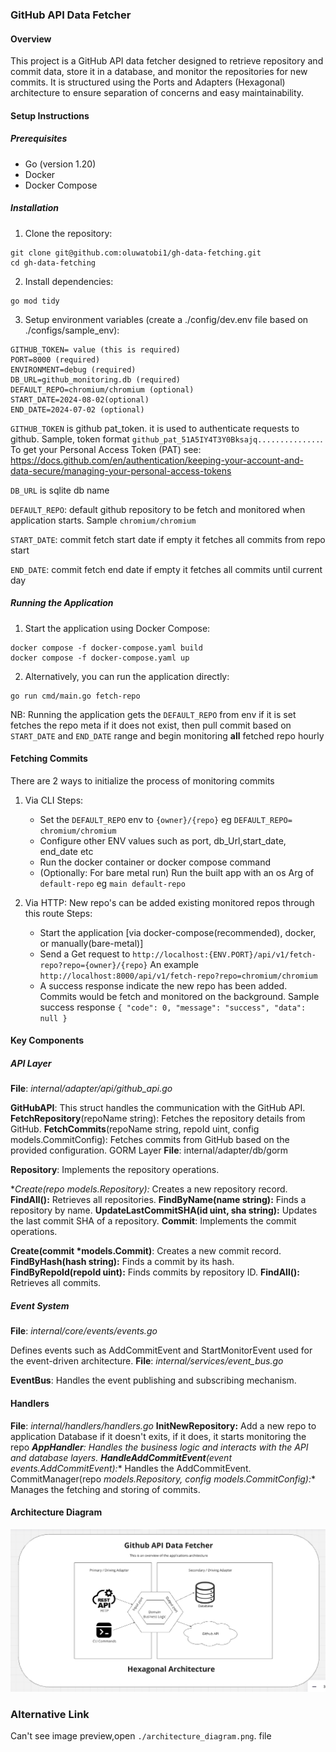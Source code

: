 ### GitHub API Data Fetcher
#### Overview
This project is a GitHub API data fetcher designed to retrieve repository and commit data, store it in a database, and monitor the repositories for new commits. It is structured using the Ports and Adapters (Hexagonal) architecture to ensure separation of concerns and easy maintainability.

#### Setup Instructions
##### Prerequisites
- Go (version 1.20)
- Docker
- Docker Compose

##### Installation
1. Clone the repository:

```
git clone git@github.com:oluwatobi1/gh-data-fetching.git
cd gh-data-fetching
```
2. Install dependencies:
```
go mod tidy
```
3. Setup environment variables (create a ./config/dev.env file based on ./configs/sample_env):

```
GITHUB_TOKEN= value (this is required)
PORT=8000 (required)
ENVIRONMENT=debug (required)
DB_URL=github_monitoring.db (required)
DEFAULT_REPO=chromium/chromium (optional)
START_DATE=2024-08-02(optional)
END_DATE=2024-07-02 (optional)
```

`GITHUB_TOKEN` is  github pat_token. it is used to authenticate requests to github. Sample, token format `github_pat_51A5IY4T3Y0Bksajq..............`.
To get your Personal Access Token (PAT) see: https://docs.github.com/en/authentication/keeping-your-account-and-data-secure/managing-your-personal-access-tokens

`DB_URL` is sqlite db name

`DEFAULT_REPO`: default github repository to be fetch and monitored when application starts. Sample `chromium/chromium`

`START_DATE`: commit fetch start date if empty it fetches all commits from repo start

`END_DATE`: commit fetch end date if empty it fetches all commits until current day
##### Running the Application
1. Start the application using Docker Compose:
```
docker compose -f docker-compose.yaml build
docker compose -f docker-compose.yaml up
```
2. Alternatively, you can run the application directly:
```
go run cmd/main.go fetch-repo
```
NB: Running the application gets the  `DEFAULT_REPO` from env if it is set fetches the repo meta if it does not exist, then pull  commit based on  `START_DATE` and `END_DATE` range and begin monitoring **all** fetched repo hourly

#### Fetching Commits
There are 2 ways to initialize the process of monitoring commits
1. Via CLI
Steps:
    - Set the `DEFAULT_REPO` env to `{owner}/{repo}` eg `DEFAULT_REPO= chromium/chromium`
    - Configure other ENV values such as port, db_Url,start_date, end_date etc
    - Run the docker container or docker compose command
    - (Optionally: For bare metal run) Run the built app with an os Arg of `default-repo` eg `main default-repo`

2. Via HTTP: New repo's can be added existing monitored repos through this route
Steps:
    - Start the application [via docker-compose(recommended), docker, or manually(bare-metal)]
    - Send a Get request to `http://localhost:{ENV.PORT}/api/v1/fetch-repo?repo={owner}/{repo}`
    An example `http://localhost:8000/api/v1/fetch-repo?repo=chromium/chromium`
    - A success response indicate the new repo has been added. Commits would be fetch and monitored on the background.
    Sample success response `{
    "code": 0,
    "message": "success",
    "data": null
}`


#### Key Components
##### API Layer
**File**: _internal/adapter/api/github_api.go_

**GitHubAPI**: This struct handles the communication with the GitHub API.
**FetchRepository**(repoName string): Fetches the repository details from GitHub.
**FetchCommits**(repoName string, repoId uint, config models.CommitConfig): Fetches commits from GitHub based on the provided configuration.
GORM Layer
**File**: internal/adapter/db/gorm

**Repository**: Implements the repository operations.

**Create(repo *models.Repository):** Creates a new repository record.
**FindAll():** Retrieves all repositories.
**FindByName(name string):** Finds a repository by name.
**UpdateLastCommitSHA(id uint, sha string):** Updates the last commit SHA of a repository.
**Commit**: Implements the commit operations.

**Create(commit *models.Commit)**: Creates a new commit record.
**FindByHash(hash string):** Finds a commit by its hash.
**FindByRepoId(repoId uint):** Finds commits by repository ID.
**FindAll():** Retrieves all commits.


##### Event System
**File**: _internal/core/events/events.go_

Defines events such as AddCommitEvent and StartMonitorEvent used for the event-driven architecture.
**File**: _internal/services/event_bus.go_

**EventBus**: Handles the event publishing and subscribing mechanism.
#### Handlers
**File**: _internal/handlers/handlers.go_
**InitNewRepository:** Add a new repo to application Database if it doesn't exits, if it does, it starts monitoring the repo
***AppHandler**: Handles the business logic and interacts with the API and database layers.
**HandleAddCommitEvent**(event events.AddCommitEvent):** Handles the AddCommitEvent.
CommitManager(repo *models.Repository, config models.CommitConfig):** Manages the fetching and storing of commits.

#### Architecture Diagram
![architecture diagram](./architecture_diagram.png)

### Alternative  Link
Can't see image preview,open `./architecture_diagram.png`. file
